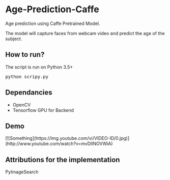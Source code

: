 # Age-Prediction-Caffe
Age prediction using Caffe Pretrained Model.

The model will capture faces from webcam video and predict the age of the subject.

<h2>How to run?</h2>
The script is run on Python 3.5+
<pre>python scripy.py</pre>

<h2>Dependancies</h2>
<ul><li>OpenCV</li><li>Tensorflow GPU for Backend</li></ul>

<h2>Demo</h2>
[![Something](https://img.youtube.com/vi/VIDEO-ID/0.jpg)](http://www.youtube.com/watch?v=mvDIlNOVWiA)

<h2>Attributions for the implementation</h2>
PyImageSearch
